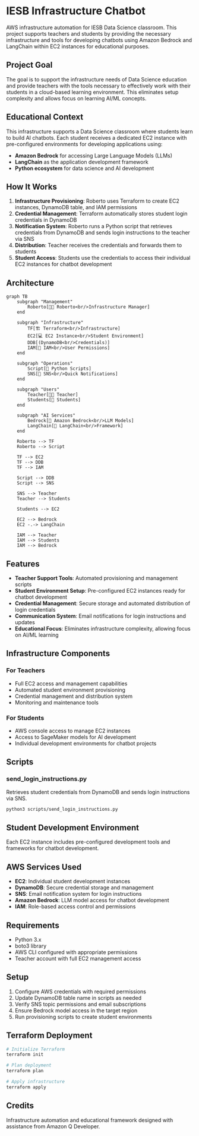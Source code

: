 # IESB Infrastructure Chatbot

AWS infrastructure automation for IESB Data Science classroom. This project supports teachers and students by providing the necessary infrastructure and tools for developing chatbots using Amazon Bedrock and LangChain within EC2 instances for educational purposes.

## Project Goal

The goal is to support the infrastructure needs of Data Science education and provide teachers with the tools necessary to effectively work with their students in a cloud-based learning environment. This eliminates setup complexity and allows focus on learning AI/ML concepts.

## Educational Context

This infrastructure supports a Data Science classroom where students learn to build AI chatbots. Each student receives a dedicated EC2 instance with pre-configured environments for developing applications using:
- **Amazon Bedrock** for accessing Large Language Models (LLMs)
- **LangChain** as the application development framework
- **Python ecosystem** for data science and AI development

## How It Works

1. **Infrastructure Provisioning**: Roberto uses Terraform to create EC2 instances, DynamoDB table, and IAM permissions
2. **Credential Management**: Terraform automatically stores student login credentials in DynamoDB
3. **Notification System**: Roberto runs a Python script that retrieves credentials from DynamoDB and sends login instructions to the teacher via SNS
4. **Distribution**: Teacher receives the credentials and forwards them to students
5. **Student Access**: Students use the credentials to access their individual EC2 instances for chatbot development

## Architecture

```mermaid
graph TB
    subgraph "Management"
        Roberto[👨‍💻 Roberto<br/>Infrastructure Manager]
    end
    
    subgraph "Infrastructure"
        TF[🏗️ Terraform<br/>Infrastructure]
        EC2[💻 EC2 Instance<br/>Student Environment]
        DDB[(DynamoDB<br/>Credentials)]
        IAM[🔐 IAM<br/>User Permissions]
    end
    
    subgraph "Operations"
        Script[📜 Python Scripts]
        SNS[📧 SNS<br/>Quick Notifications]
    end
    
    subgraph "Users"
        Teacher[👨‍🏫 Teacher]
        Students[👥 Students]
    end
    
    subgraph "AI Services"
        Bedrock[🤖 Amazon Bedrock<br/>LLM Models]
        LangChain[🔗 LangChain<br/>Framework]
    end
    
    Roberto --> TF
    Roberto --> Script
    
    TF --> EC2
    TF --> DDB
    TF --> IAM
    
    Script --> DDB
    Script --> SNS
    
    SNS --> Teacher
    Teacher --> Students
    
    Students --> EC2
    
    EC2 --> Bedrock
    EC2 -.-> LangChain
    
    IAM --> Teacher
    IAM --> Students
    IAM --> Bedrock
```

## Features

- **Teacher Support Tools**: Automated provisioning and management scripts
- **Student Environment Setup**: Pre-configured EC2 instances ready for chatbot development
- **Credential Management**: Secure storage and automated distribution of login credentials
- **Communication System**: Email notifications for login instructions and updates
- **Educational Focus**: Eliminates infrastructure complexity, allowing focus on AI/ML learning

## Infrastructure Components

### For Teachers
- Full EC2 access and management capabilities
- Automated student environment provisioning
- Credential management and distribution system
- Monitoring and maintenance tools

### For Students
- AWS console access to manage EC2 instances
- Access to SageMaker models for AI development
- Individual development environments for chatbot projects

## Scripts

### send_login_instructions.py
Retrieves student credentials from DynamoDB and sends login instructions via SNS.

```bash
python3 scripts/send_login_instructions.py
```

## Student Development Environment

Each EC2 instance includes pre-configured development tools and frameworks for chatbot development.

## AWS Services Used

- **EC2**: Individual student development instances
- **DynamoDB**: Secure credential storage and management
- **SNS**: Email notification system for login instructions
- **Amazon Bedrock**: LLM model access for chatbot development
- **IAM**: Role-based access control and permissions

## Requirements

- Python 3.x
- boto3 library
- AWS CLI configured with appropriate permissions
- Teacher account with full EC2 management access

## Setup

1. Configure AWS credentials with required permissions
2. Update DynamoDB table name in scripts as needed
3. Verify SNS topic permissions and email subscriptions
4. Ensure Bedrock model access in the target region
5. Run provisioning scripts to create student environments

## Terraform Deployment

```bash
# Initialize Terraform
terraform init

# Plan deployment
terraform plan

# Apply infrastructure
terraform apply
```

## Credits

Infrastructure automation and educational framework designed with assistance from Amazon Q Developer.
